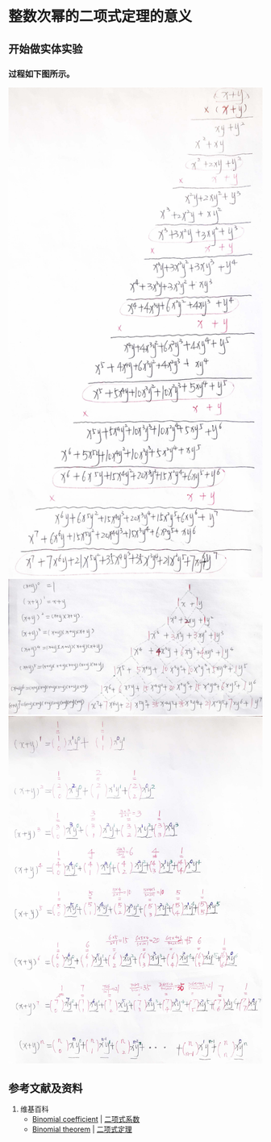# 整数次幂的二项式定理的意义

## 开始做实体实验

### 过程如下图所示。

![](/images/函数与解析几何/二项式定理和自然常数e/整数次幂的二项式定理的意义/1a1.jpg)
![](/images/函数与解析几何/二项式定理和自然常数e/整数次幂的二项式定理的意义/1a2.jpg)
![](/images/函数与解析几何/二项式定理和自然常数e/整数次幂的二项式定理的意义/1a3.jpg)

## 参考文献及资料

1. 维基百科
	- [Binomial coefficient](https://en.wikipedia.org/wiki/Binomial_coefficient) | [二项式系数](https://zh.wikipedia.org/wiki/%E4%BA%8C%E9%A0%85%E5%BC%8F%E4%BF%82%E6%95%B8) 
	- [Binomial theorem](https://en.wikipedia.org/wiki/Binomial_theorem) | [二项式定理](https://zh.wikipedia.org/wiki/%E4%BA%8C%E9%A1%B9%E5%BC%8F%E5%AE%9A%E7%90%86) 